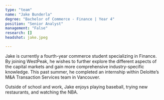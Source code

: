 ```yaml
---
type: "team"
name: "Jake Bunderla"
degree: "Bachelor of Commerce - Finance | Year 4"
position: "Senior Analyst"
management: "False"
research: []
headshot: jake.jpeg

---
```

Jake is currently a fourth-year commerce student specializing in Finance. By joining WestPeak, he wishes to further explore the different aspects of the capital markets and gain more comprehensive industry-specific knowledge. This past summer, he completed an internship within Deloitte’s M&A Transaction Services team in Vancouver.

Outside of school and work, Jake enjoys playing baseball, trying new restaurants, and watching the NBA.
